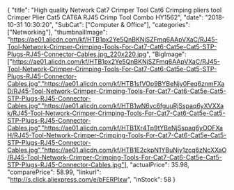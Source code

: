 {
	"title": "High quality Network Cat7 Crimper Tool Cat6 Crimping pliers tool Crimper Plier Cat5 CAT6A RJ45 Crimp Tool Combo HY1562",
	"date": "2018-10-31 10:30:20",
	"SubCat": ["Computer & Office"],
	"categories": ["Networking"],
	"thumbnailImage": "https://ae01.alicdn.com/kf/HTB1px2Ye5QnBKNjSZFmq6AApVXaC/RJ45-Tool-Network-Crimper-Crimping-Tools-For-Cat7-Cat6-Cat5e-Cat5-STP-Plugs-RJ45-Connector-Cables.jpg_220x220.jpg",
	"BigImage": ["https://ae01.alicdn.com/kf/HTB1px2Ye5QnBKNjSZFmq6AApVXaC/RJ45-Tool-Network-Crimper-Crimping-Tools-For-Cat7-Cat6-Cat5e-Cat5-STP-Plugs-RJ45-Connector-Cables.jpg","https://ae01.alicdn.com/kf/HTB1sfVOp9BYBeNjy0Feq6znmFXaD/RJ45-Tool-Network-Crimper-Crimping-Tools-For-Cat7-Cat6-Cat5e-Cat5-STP-Plugs-RJ45-Connector-Cables.jpg","https://ae01.alicdn.com/kf/HTB1wN6yc6fguuRjSspaq6yXVXXak/RJ45-Tool-Network-Crimper-Crimping-Tools-For-Cat7-Cat6-Cat5e-Cat5-STP-Plugs-RJ45-Connector-Cables.jpg","https://ae01.alicdn.com/kf/HTB1Xr4Tp9tYBeNjSspaq6yOOFXaH/RJ45-Tool-Network-Crimper-Crimping-Tools-For-Cat7-Cat6-Cat5e-Cat5-STP-Plugs-RJ45-Connector-Cables.jpg","https://ae01.alicdn.com/kf/HTB1E2ckpN1YBuNjy1zcq6zNcXXaO/RJ45-Tool-Network-Crimper-Crimping-Tools-For-Cat7-Cat6-Cat5e-Cat5-STP-Plugs-RJ45-Connector-Cables.jpg"],
	"actualPrice": 35.98,
	"comparePrice": 58.99,
	"linkurl": "http://s.click.aliexpress.com/e/bFERPlxw",
	"inStock": 58
}
